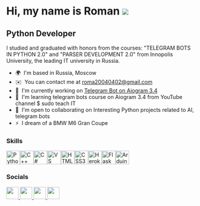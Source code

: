 Hi, my name is Roman ![](https://media.tenor.com/JLQ2QSxkNtAAAAAj/حتووميالحربي.gif) 
=============================================================================================================================

Python Developer
----------------

I studied and graduated with honors from the courses: "TELEGRAM BOTS IN PYTHON 2.0" and "PARSER DEVELOPMENT 2.0" from Innopolis University, the leading IT university in Russia.

* 🌍  I'm based in Russia, Moscow
* ✉️  You can contact me at [roma20040402@gmail.com](mailto:roma20040402@gmail.com)
* 🚀  I'm currently working on [Telegram Bot on Aiogram 3.4](http://t.me/yeetooq_bot)
* 🧠  I'm learning telegram bots course on Aiogram 3.4 from YouTube channel $ sudo teach IT
* 🤝  I'm open to collaborating on Interesting Python projects related to AI, telegram bots
* ⚡  I dream of a BMW M6 Gran Coupe

### Skills


<p align="left">
<a href="https://www.python.org/" target="_blank" rel="noreferrer"><img src="https://raw.githubusercontent.com/danielcranney/readme-generator/main/public/icons/skills/python-colored.svg" width="36" height="36" alt="Python" /></a><a href="https://docs.microsoft.com/en-us/cpp/?view=msvc-170" target="_blank" rel="noreferrer"><img src="https://raw.githubusercontent.com/danielcranney/readme-generator/main/public/icons/skills/cplusplus-colored.svg" width="36" height="36" alt="C++" /></a><a href="https://docs.microsoft.com/en-us/dotnet/csharp/" target="_blank" rel="noreferrer"><img src="https://raw.githubusercontent.com/danielcranney/readme-generator/main/public/icons/skills/csharp-colored.svg" width="36" height="36" alt="C#" /></a><a href="https://code.visualstudio.com/" target="_blank" rel="noreferrer"><img src="https://raw.githubusercontent.com/danielcranney/readme-generator/main/public/icons/skills/visualstudiocode.svg" width="36" height="36" alt="VS Code" /></a><a href="https://developer.mozilla.org/en-US/docs/Glossary/HTML5" target="_blank" rel="noreferrer"><img src="https://raw.githubusercontent.com/danielcranney/readme-generator/main/public/icons/skills/html5-colored.svg" width="36" height="36" alt="HTML5" /></a><a href="https://www.w3.org/TR/CSS/#css" target="_blank" rel="noreferrer"><img src="https://raw.githubusercontent.com/danielcranney/readme-generator/main/public/icons/skills/css3-colored.svg" width="36" height="36" alt="CSS3" /></a><a href="https://www.heroku.com/" target="_blank" rel="noreferrer"><img src="https://raw.githubusercontent.com/danielcranney/readme-generator/main/public/icons/skills/heroku-colored.svg" width="36" height="36" alt="Heroku" /></a><a href="https://flask.palletsprojects.com/en/2.0.x/" target="_blank" rel="noreferrer"><img src="https://raw.githubusercontent.com/danielcranney/readme-generator/main/public/icons/skills/flask-colored.svg" width="36" height="36" alt="Flask" /></a><a href="https://store.arduino.cc/?gclid=Cj0KCQjw2eilBhCCARIsAG0Pf8uueBifykWcsSS4LPESeGQfxGVKJYnzV7bz471XfknQJy_1VINVWM8aAkLtEALw_wcB" target="_blank" rel="noreferrer"><img src="https://raw.githubusercontent.com/danielcranney/readme-generator/main/public/icons/skills/arduino-colored.svg" width="36" height="36" alt="Arduino" /></a>
</p>


### Socials

<p align="left">  <a href="http://www.instagram.com/jzeedm" target="_blank" rel="noreferrer"> <picture> <source media="(prefers-color-scheme: white)" srcset="https://raw.githubusercontent.com/danielcranney/readme-generator/main/public/icons/socials/instagram-dark.svg" /> <source media="(prefers-color-scheme: light)" srcset="https://raw.githubusercontent.com/danielcranney/readme-generator/main/public/icons/socials/instagram.svg" /> <img src="https://raw.githubusercontent.com/danielcranney/readme-generator/main/public/icons/socials/instagram.svg" width="32" height="32" /> </picture> </a> <a href="https://vk.com/fiexgg" target="_blank" rel="noreferrer"> <picture> <source media="(prefers-color-scheme: white)" srcset="https://github.com/gauravghongde/social-icons/blob/master/SVG/Color/VK.svg" /> <source media="(prefers-color-scheme: light)" /> <img src="https://github.com/gauravghongde/social-icons/blob/master/SVG/Color/VK.svg" width="32" height="32" /> </picture> </a> <a href="https://t.me/jzeed" target="_blank" rel="noreferrer"> <picture> <source media="(prefers-color-scheme: white)" srcset="https://github.com/gauravghongde/social-icons/blob/master/SVG/Color/Telegram.svg" /> <source media="(prefers-color-scheme: light)" /> <img src="https://github.com/gauravghongde/social-icons/blob/master/SVG/Color/Telegram.svg" width="32" height="32" /> </picture> </a> <a href="https://discord.com/users/yeetooq" target="_blank" rel="noreferrer"> <picture> <source media="(prefers-color-scheme: white)" srcset="https://raw.githubusercontent.com/danielcranney/readme-generator/main/public/icons/socials/discord-dark.svg" /> <source media="(prefers-color-scheme: light)" srcset="https://raw.githubusercontent.com/danielcranney/readme-generator/main/public/icons/socials/discord.svg" /> <img src="https://raw.githubusercontent.com/danielcranney/readme-generator/main/public/icons/socials/discord.svg" width="32" height="32" /> </picture> </a></p>
